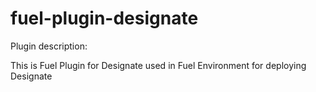 fuel-plugin-designate
============

Plugin description:

This is Fuel Plugin for Designate used in Fuel Environment for deploying Designate
